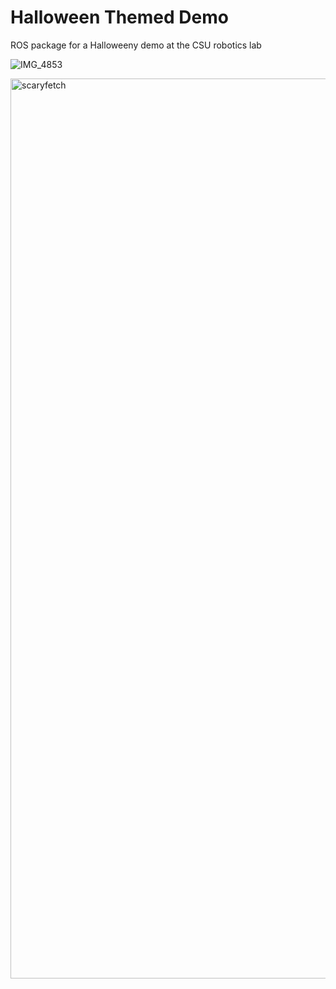 # Halloween Themed Demo
ROS package for a Halloweeny demo at the CSU robotics lab

![IMG_4853](https://github.com/Kickblip/fetch-halloween/assets/54160850/1b4afb50-a9b0-47b3-8efc-bb07b64230bf)

<img width="1440" alt="scaryfetch" src="https://github.com/Kickblip/fetch-halloween/assets/54160850/18e14e1c-05c8-4029-8e56-76ad1a0f2763">

